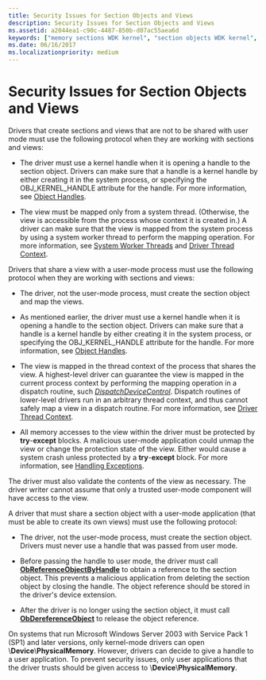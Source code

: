 ```yaml
---
title: Security Issues for Section Objects and Views
description: Security Issues for Section Objects and Views
ms.assetid: a2044ea1-c90c-4487-850b-d07ac55aea6d
keywords: ["memory sections WDK kernel", "section objects WDK kernel", "views WDK memory section", "security WDK memory section", "protocols WDK memory section"]
ms.date: 06/16/2017
ms.localizationpriority: medium
---
```


# Security Issues for Section Objects and Views





Drivers that create sections and views that are not to be shared with user mode must use the following protocol when they are working with sections and views:

-   The driver must use a kernel handle when it is opening a handle to the section object. Drivers can make sure that a handle is a kernel handle by either creating it in the system process, or specifying the OBJ\_KERNEL\_HANDLE attribute for the handle. For more information, see [Object Handles](object-handles.md).

-   The view must be mapped only from a system thread. (Otherwise, the view is accessible from the process whose context it is created in.) A driver can make sure that the view is mapped from the system process by using a system worker thread to perform the mapping operation. For more information, see [System Worker Threads](system-worker-threads.md) and [Driver Thread Context](driver-thread-context.md).

Drivers that share a view with a user-mode process must use the following protocol when they are working with sections and views:

-   The driver, not the user-mode process, must create the section object and map the views.

-   As mentioned earlier, the driver must use a kernel handle when it is opening a handle to the section object. Drivers can make sure that a handle is a kernel handle by either creating it in the system process, or specifying the OBJ\_KERNEL\_HANDLE attribute for the handle. For more information, see [Object Handles](object-handles.md).

-   The view is mapped in the thread context of the process that shares the view. A highest-level driver can guarantee the view is mapped in the current process context by performing the mapping operation in a dispatch routine, such [*DispatchDeviceControl*](/windows-hardware/drivers/ddi/wdm/nc-wdm-driver_dispatch). Dispatch routines of lower-level drivers run in an arbitrary thread context, and thus cannot safely map a view in a dispatch routine. For more information, see [Driver Thread Context](driver-thread-context.md).

-   All memory accesses to the view within the driver must be protected by **try**-**except** blocks. A malicious user-mode application could unmap the view or change the protection state of the view. Either would cause a system crash unless protected by a **try**-**except** block. For more information, see [Handling Exceptions](handling-exceptions.md).

The driver must also validate the contents of the view as necessary. The driver writer cannot assume that only a trusted user-mode component will have access to the view.

A driver that must share a section object with a user-mode application (that must be able to create its own views) must use the following protocol:

-   The driver, not the user-mode process, must create the section object. Drivers must never use a handle that was passed from user mode.

-   Before passing the handle to user mode, the driver must call [**ObReferenceObjectByHandle**](/windows-hardware/drivers/ddi/wdm/nf-wdm-obreferenceobjectbyhandle) to obtain a reference to the section object. This prevents a malicious application from deleting the section object by closing the handle. The object reference should be stored in the driver's device extension.

-   After the driver is no longer using the section object, it must call [**ObDereferenceObject**](/windows-hardware/drivers/ddi/wdm/nf-wdm-obdereferenceobject) to release the object reference.

On systems that run Microsoft Windows Server 2003 with Service Pack 1 (SP1) and later versions, only kernel-mode drivers can open \\**Device**\\**PhysicalMemory**. However, drivers can decide to give a handle to a user application. To prevent security issues, only user applications that the driver trusts should be given access to \\**Device**\\**PhysicalMemory**.

 

